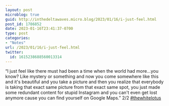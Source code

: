 ```yaml
---
layout: post
microblog: true
guid: http://inthedeltawaves.micro.blog/2023/01/16/i-just-feel.html
post_id: 1786852
date: 2023-01-16T23:41:37-0700
type: post
categories:
- "Notes"
url: /2023/01/16/i-just-feel.html
twitter:
  id: 1615238688560013314
---
```

<p>“I just feel like there must had been a time when the world had more...you know? Like mystery or something and now you come somewhere like this and it&#39;s beautiful and you take a picture and then you realize that everybody is taking that exact same picture from that exact same spot, you just made some redundant content for stupid Instagram and you can&#39;t even get lost anymore cause you can find yourself on Google Maps.”  2/2 <a href="https://mastodon.social/tags/thewhitelotus" class="mention hashtag" rel="tag">#<span>thewhitelotus</span></a></p>
